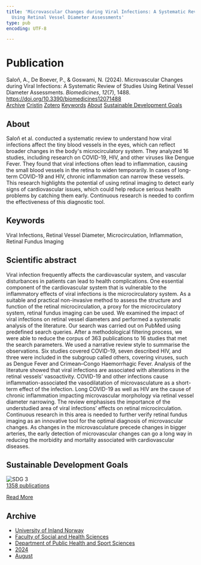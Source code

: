 ```yaml
---
title: 'Microvascular Changes during Viral Infections: A Systematic Review of Studies
  Using Retinal Vessel Diameter Assessments'
type: pub
encoding: UTF-8

---
```

<h1>Publication</h1>
<article id="csl-bib-container-QR4XNK5W" class="csl-bib-container">
  <div class="csl-bib-body"> <div class="csl-entry">Saloň, A., De Boever, P., &#38; Goswami, N. (2024). Microvascular Changes during Viral Infections: A Systematic Review of Studies Using Retinal Vessel Diameter Assessments. <i>Biomedicines</i>, <i>12</i>(7), 1488. <a href="https://doi.org/10.3390/biomedicines12071488">https://doi.org/10.3390/biomedicines12071488</a></div> </div>
  <div class="csl-bib-buttons">
    <a href="#taxonomy-article-QR4XNK5W" alt="archive" class="csl-bib-button">Archive</a>
    <a href="https://app.cristin.no/results/show.jsf?id=2287742" alt="Cristin" class="csl-bib-button">Cristin</a>
    <a href="http://zotero.org/groups/5881554/items/QR4XNK5W" alt="Zotero" class="csl-bib-button">Zotero</a>
    <a href="#keywords-article-QR4XNK5W" alt="keywords" class="csl-bib-button">Keywords</a>
    <a href="#about-article-QR4XNK5W" alt="about_pub" class="csl-bib-button">About</a>
    <a href="#sdg-article-QR4XNK5W" alt="sdg" class="csl-bib-button">Sustainable Development Goals</a>
  </div>
  <div id="csl-bib-meta-container-QR4XNK5W"></div>
</article>
<div id="csl-bib-meta-QR4XNK5W" class="csl-bib-meta">
  <article id="about-article-QR4XNK5W" class="about_pub-article">
    <h1>About</h1>
    Saloň et al. conducted a systematic review to understand how viral infections affect the tiny blood vessels in the eyes, which can reflect broader changes in the body's microcirculatory system. They analyzed 16 studies, including research on COVID-19, HIV, and other viruses like Dengue Fever. They found that viral infections often lead to inflammation, causing the small blood vessels in the retina to widen temporarily. In cases of long-term COVID-19 and HIV, chronic inflammation can narrow these vessels. This research highlights the potential of using retinal imaging to detect early signs of cardiovascular issues, which could help reduce serious health problems by catching them early. Continuous research is needed to confirm the effectiveness of this diagnostic tool.
  </article>
  <article id="keywords-article-QR4XNK5W" class="keywords-article">
    <h1>Keywords</h1>
    Viral Infections, Retinal Vessel Diameter, Microcirculation, Inflammation, Retinal Fundus Imaging
  </article>
  <article id="abstract-article-QR4XNK5W" class="abstract-article">
    <h1>Scientific abstract</h1>
    Viral infection frequently affects the cardiovascular system, and vascular disturbances in patients can lead to health complications. One essential component of the cardiovascular system that is vulnerable to the inflammatory effects of viral infections is the microcirculatory system. As a suitable and practical non-invasive method to assess the structure and function of the retinal microcirculation, a proxy for the microcirculatory system, retinal fundus imaging can be used. We examined the impact of viral infections on retinal vessel diameters and performed a systematic analysis of the literature. Our search was carried out on PubMed using predefined search queries. After a methodological filtering process, we were able to reduce the corpus of 363 publications to 16 studies that met the search parameters. We used a narrative review style to summarise the observations. Six studies covered COVID-19, seven described HIV, and three were included in the subgroup called others, covering viruses, such as Dengue Fever and Crimean–Congo Haemorrhagic Fever. Analysis of the literature showed that viral infections are associated with alterations in the retinal vessels’ vasoactivity. COVID-19 and other infections cause inflammation-associated the vasodilatation of microvasculature as a short-term effect of the infection. Long COVID-19 as well as HIV are the cause of chronic inflammation impacting microvascular morphology via retinal vessel diameter narrowing. The review emphasises the importance of the understudied area of viral infections’ effects on retinal microcirculation. Continuous research in this area is needed to further verify retinal fundus imaging as an innovative tool for the optimal diagnosis of microvascular changes. As changes in the microvasculature precede changes in bigger arteries, the early detection of microvascular changes can go a long way in reducing the morbidity and mortality associated with cardiovascular diseases.
  </article>
  <article id="sdg-article-QR4XNK5W" class="sdg-article">
    <h1>Sustainable Development Goals</h1>
    <div class="sdg-container"><div id="sdg3" class="sdg">
        <img src="{{< params subfolder >}}images/sdg/sdg03_en.png" class="image" alt="SDG 3">
        <div class="sdg-overlay">
          <a href="{{< params subfolder >}}en/archive/?sdg=3#archive" class="sdg-publication-count"><span>1358</span> publications</a>
          <p><a href="https://sdgs.un.org/goals/goal3" class="sdg-read-more">Read More</a></p>
        </div>
      </div></div>
  </article>
  <article id="taxonomy-article-QR4XNK5W" class="taxonomy-article">
    <h1>Archive</h1>
    <ul>
      <li><a href="{{< params subfolder >}}en/archive/?key=3DCRN523">University of Inland Norway</a></li>
      <li><a href="{{< params subfolder >}}en/archive/?key=IDKFS3MX">Faculty of Social and Health Sciences</a></li>
      <li><a href="{{< params subfolder >}}en/archive/?key=FJXE3Z8X">Department of Public Health and Sport Sciences</a></li>
      <li><a href="{{< params subfolder >}}en/archive/?key=DLUBDP8T">2024</a></li>
      <li><a href="{{< params subfolder >}}en/archive/?key=YNVHCBJ4">August</a></li>
    </ul>
  </article>
</div>

